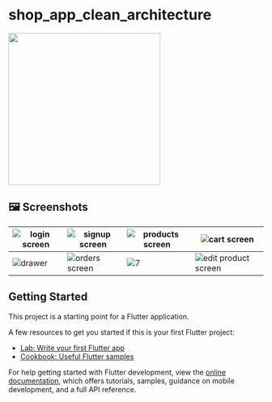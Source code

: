 # shop_app_clean_architecture

<img src="https://storage.googleapis.com/cms-storage-bucket/70760bf1e88b184bb1bc.png" width="300" ></img>

## 🖼 Screenshots

| ![login screen](https://github.com/khuderhasan/E-commerce-clean-architecture/assets/104022210/2012a644-8529-408f-8ddf-813741e6e02c) | ![signup screen](https://github.com/khuderhasan/E-commerce-clean-architecture/assets/104022210/42246c07-2219-4e1b-9136-73271dbaba16) | ![products screen](https://github.com/khuderhasan/E-commerce-clean-architecture/assets/104022210/d9218695-6653-44cf-b5d9-4a92cbd30d58) | ![cart screen](https://github.com/khuderhasan/E-commerce-clean-architecture/assets/104022210/5df62f29-b836-46f9-b3ed-cdcb83b0757f) |
|---|---|---|---|
|![drawer](https://github.com/khuderhasan/E-commerce-clean-architecture/assets/104022210/191c2fc7-0064-420f-a19e-e45937e76986) | ![orders screen](https://github.com/khuderhasan/E-commerce-clean-architecture/assets/104022210/893593bb-ac4b-4f78-b099-0de7a49ecc63) | ![7](https://github.com/khuderhasan/E-commerce-clean-architecture/assets/104022210/5be33d92-0bba-4e8e-8d3e-a0199c786a47) | ![edit product screen](https://github.com/khuderhasan/E-commerce-clean-architecture/assets/104022210/e89058e0-8c7a-4b68-8f11-429baf49909b) |

## Getting Started
This project is a starting point for a Flutter application.

A few resources to get you started if this is your first Flutter project:

- [Lab: Write your first Flutter app](https://docs.flutter.dev/get-started/codelab)
- [Cookbook: Useful Flutter samples](https://docs.flutter.dev/cookbook)

For help getting started with Flutter development, view the
[online documentation](https://docs.flutter.dev/), which offers tutorials,
samples, guidance on mobile development, and a full API reference.
